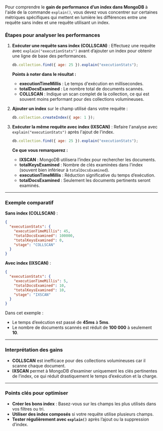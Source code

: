 Pour comprendre le **gain de performance d’un index dans MongoDB** à l'aide de la commande `explain()`, vous devez vous concentrer sur certaines métriques spécifiques qui mettent en lumière les différences entre une requête sans index et une requête utilisant un index.

### Étapes pour analyser les performances

1. **Exécuter une requête sans index (COLLSCAN)** :
Effectuez une requête avec `explain("executionStats")` avant d’ajouter un index pour obtenir une ligne de base des performances.
    
    ```jsx
    db.collection.find({ age: 25 }).explain("executionStats");
    
    ```
    
    **Points à noter dans le résultat :**
    
    - **executionTimeMillis** : Le temps d'exécution en millisecondes.
    - **totalDocsExamined** : Le nombre total de documents scannés.
    - **COLLSCAN** : Indique un scan complet de la collection, ce qui est souvent moins performant pour des collections volumineuses.
2. **Ajouter un index** sur le champ utilisé dans votre requête :
    
    ```jsx
    db.collection.createIndex({ age: 1 });
    
    ```
    
3. **Exécuter la même requête avec index (IXSCAN)** :
Refaire l'analyse avec `explain("executionStats")` après l'ajout de l'index.
    
    ```jsx
    db.collection.find({ age: 25 }).explain("executionStats");
    
    ```
    
    **Ce que vous remarquerez :**
    
    - **IXSCAN** : MongoDB utilisera l’index pour rechercher les documents.
    - **totalKeysExamined** : Nombre de clés examinées dans l'index (souvent bien inférieur à `totalDocsExamined`).
    - **executionTimeMillis** : Réduction significative du temps d’exécution.
    - **totalDocsExamined** : Seulement les documents pertinents seront examinés.

---

### Exemple comparatif

**Sans index (COLLSCAN)** :

```json
{
  "executionStats": {
    "executionTimeMillis": 45,
    "totalDocsExamined": 100000,
    "totalKeysExamined": 0,
    "stage": "COLLSCAN"
  }
}

```

**Avec index (IXSCAN)** :

```json
{
  "executionStats": {
    "executionTimeMillis": 5,
    "totalDocsExamined": 10,
    "totalKeysExamined": 10,
    "stage": "IXSCAN"
  }
}

```

Dans cet exemple :

- Le temps d’exécution est passé de **45ms** à **5ms**.
- Le nombre de documents scannés est réduit de **100 000** à seulement **10**.

---

### Interprétation des gains

- **COLLSCAN** est inefficace pour des collections volumineuses car il scanne chaque document.
- **IXSCAN** permet à MongoDB d’examiner uniquement les clés pertinentes de l’index, ce qui réduit drastiquement le temps d’exécution et la charge.

---

### Points clés pour optimiser

- **Créer les bons index** : Basez-vous sur les champs les plus utilisés dans vos filtres ou tri.
- **Utiliser des index composés** si votre requête utilise plusieurs champs.
- **Tester régulièrement avec `explain()`** après l’ajout ou la suppression d’index.